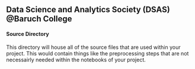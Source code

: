 ## Data Science and Analytics Society (DSAS) <br /> @Baruch College <br />

#### Source Directory
This directory will house all of the source files that are used within your project. This would contain things like the preprocessing steps that are not necessairly needed within the notebooks of your project.
